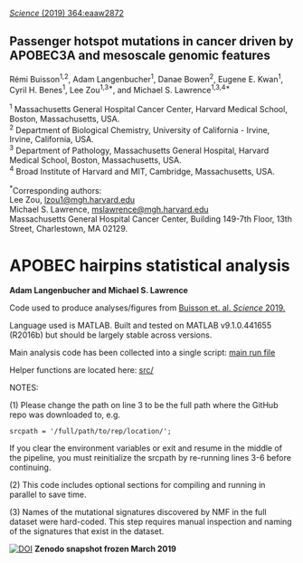 [_Science_ (2019) 364:eaaw2872](https://science.sciencemag.org/content/364/6447/eaaw2872)

## Passenger hotspot mutations in cancer driven by APOBEC3A and mesoscale genomic features

Rémi Buisson<sup>1,2</sup>, Adam Langenbucher<sup>1</sup>, Danae Bowen<sup>2</sup>, Eugene E. Kwan<sup>1</sup>, Cyril H. Benes<sup>1</sup>, Lee Zou<sup>1,3\*</sup>, and Michael S. Lawrence<sup>1,3,4\*</sup>

<sup>1</sup> Massachusetts General Hospital Cancer Center, Harvard Medical School, Boston, Massachusetts, USA.  
<sup>2</sup> Department of Biological Chemistry, University of California - Irvine, Irvine, California, USA.  
<sup>3</sup> Department of Pathology, Massachusetts General Hospital, Harvard Medical School, Boston, Massachusetts, USA.  
<sup>4</sup> Broad Institute of Harvard and MIT, Cambridge, Massachusetts, USA.  

<sup>\*</sup>Corresponding authors:  
Lee Zou, <lzou1@mgh.harvard.edu>  
Michael S. Lawrence, <mslawrence@mgh.harvard.edu>  
Massachusetts General Hospital Cancer Center, Building 149-7th Floor, 13th Street, Charlestown, MA 02129.

# APOBEC hairpins statistical analysis

**Adam Langenbucher and Michael S. Lawrence**

Code used to produce analyses/figures from [Buisson et. al. _Science_ 2019.](https://science.sciencemag.org/content/364/6447/eaaw2872)


Language used is MATLAB.  Built and tested on MATLAB v9.1.0.441655 (R2016b) but should be largely stable across versions. 

Main analysis code has been collected into a single script:  [main run file](run.m)

Helper functions are located here: [src/](src/)

NOTES:

(1) Please change the path on line 3 to be the full path where the GitHub repo was downloaded to, e.g.

    srcpath = '/full/path/to/rep/location/';
If you clear the environment variables or exit and resume in the middle of the pipeline, you must reinitialize the srcpath by re-running lines 3-6 before continuing.
 
(2) This code includes optional sections for compiling and running in parallel to save time.

(3) Names of the mutational signatures discovered by NMF in the full dataset were hard-coded.  This step requires manual inspection and naming of the signatures that exist in the dataset.



[![DOI](https://zenodo.org/badge/173772783.svg)](https://zenodo.org/badge/latestdoi/173772783)  **Zenodo snapshot frozen March 2019**

